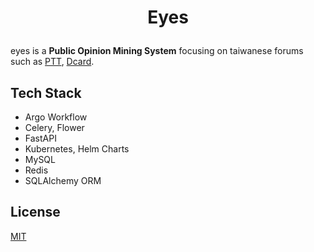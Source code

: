 # <p align="center">Eyes</p>

eyes is a **Public Opinion Mining System** focusing on taiwanese forums such as [PTT](https://www.ptt.cc/bbs/hotboards.html), [Dcard](https://www.dcard.tw/f).

## Tech Stack

- Argo Workflow
- Celery, Flower
- FastAPI
- Kubernetes, Helm Charts
- MySQL
- Redis
- SQLAlchemy ORM

## License

[MIT](./LICENSE)
